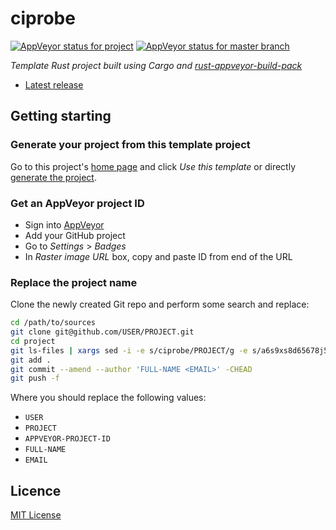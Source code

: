 # ciprobe

[![AppVeyor status for project](https://ci.appveyor.com/api/projects/status/a6s9xs8d65678j52?svg=true)][status-project]
[![AppVeyor status for master branch](https://ci.appveyor.com/api/projects/status/a6s9xs8d65678j52/branch/master?svg=true)][status-master]

_Template Rust project built using Cargo and [rust-appveyor-build-pack][rust-appveyor-build-pack]_

* [Latest release][latest]

## Getting starting

### Generate your project from this template project

Go to this project's [home page][home] and click _Use this template_ or directly [generate the project][generate].

### Get an AppVeyor project ID

* Sign into [AppVeyor][appveyor]
* Add your GitHub project
* Go to _Settings_ > _Badges_
* In _Raster image URL_ box, copy and paste ID from end of the URL

### Replace the project name

Clone the newly created Git repo and perform some search and replace:

```bash
cd /path/to/sources
git clone git@github.com/USER/PROJECT.git
cd project
git ls-files | xargs sed -i -e s/ciprobe/PROJECT/g -e s/a6s9xs8d65678j52/APPVEYOR-PROJECT-ID/g
git add .
git commit --amend --author 'FULL-NAME <EMAIL>' -CHEAD
git push -f
````

Where you should replace the following values:

* `USER`
* `PROJECT`
* `APPVEYOR-PROJECT-ID`
* `FULL-NAME`
* `EMAIL`

## Licence

[MIT License][licence]

[appveyor]: https://appveyor.com/
[generate]: https://github.com/rcook/ciprobe/generate
[home]: https://github.com/rcook/ciprobe
[latest]: https://github.com/rcook/ciprobe/releases/latest
[licence]: LICENSE
[rust-appveyor-build-pack]: https://github.com/rcook/rust-appveyor-build-pack
[status-project]: https://ci.appveyor.com/project/rcook/ciprobe
[status-master]: https://ci.appveyor.com/project/rcook/ciprobe/branch/master
